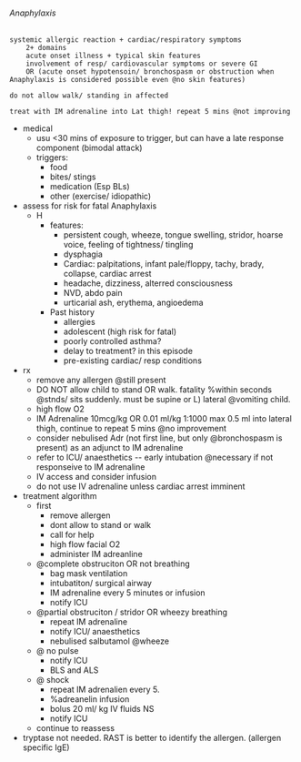 ###### Anaphylaxis
    systemic allergic reaction + cardiac/respiratory symptoms
        2+ domains
        acute onset illness + typical skin features
        involvement of resp/ cardiovascular symptoms or severe GI
        OR (acute onset hypotensoin/ bronchospasm or obstruction when Anaphylaxis is considered possible even @no skin features)

    do not allow walk/ standing in affected

    treat with IM adrenaline into Lat thigh! repeat 5 mins @not improving

- medical
    + usu <30 mins of exposure to trigger, but can have a late response component (bimodal attack)
    + triggers:
        * food
        * bites/ stings
        * medication (Esp BLs)
        * other (exercise/ idiopathic)
- assess for risk for fatal Anaphylaxis
    + H
        * features:
            - persistent cough, wheeze, tongue swelling, stridor, hoarse voice, feeling of tightness/ tingling
            - dysphagia
            - Cardiac: palpitations, infant pale/floppy, tachy, brady, collapse, cardiac arrest
            - headache, dizziness, alterred consciousness
            - NVD, abdo pain
            - urticarial ash, erythema, angioedema
        * Past history
            - allergies
            - adolescent (high risk for fatal)
            - poorly controlled asthma?
            - delay to treatment? in this episode
            - pre-existing cardiac/ resp conditions
- rx
    + remove any allergen @still present
    + DO NOT allow child to stand OR walk. fatality %within seconds @stnds/ sits suddenly. must be supine or L) lateral @vomiting child. 
    + high flow O2
    + IM Adrenaline 10mcg/kg OR 0.01 ml/kg 1:1000 max 0.5 ml into lateral thigh, continue to repeat 5 mins @no improvement
    + consider nebulised Adr (not first line, but only @bronchospasm is present) as an adjunct to IM adrenaline
    + refer to ICU/ anaesthetics -- early intubation @necessary if not responseive to IM adrenaline
    + IV access and consider infusion
    + do not use IV adrenaline unless cardiac arrest imminent
- treatment algorithm
    + first
        * remove allergen
        * dont allow to stand or walk
        * call for help
        * high flow facial O2
        * administer IM adreanline
    + @complete obstruciton OR not breathing
        * bag mask ventilation
        * intubatiton/ surgical airway
        * IM adrenaline every 5 minutes or infusion 
        * notify ICU
    + @partial obstruciton / stridor OR wheezy breathing
        * repeat IM adrenaline
        * notify ICU/ anaesthetics
        * nebulised salbutamol @wheeze
    + @ no pulse
        * notify ICU
        * BLS and  ALS
    + @ shock
        * repeat IM adrenalien every 5. 
        * %adreanelin infusion
        * bolus 20 ml/ kg IV fluids NS
        * notify ICU
    + continue to reassess
- tryptase not needed. RAST is better to identify the allergen. (allergen specific IgE)